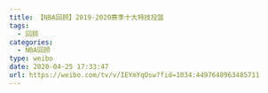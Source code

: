 ```yaml
---
title: 【NBA回顾】2019-2020赛季十大特技投篮
tags:
  - 回顾
categories:
  - NBA回顾
type: weibo
date: 2020-04-25 17:33:47
url: https://weibo.com/tv/v/IEYmYqOsw?fid=1034:4497648963485711
---
```


<!-- more -->